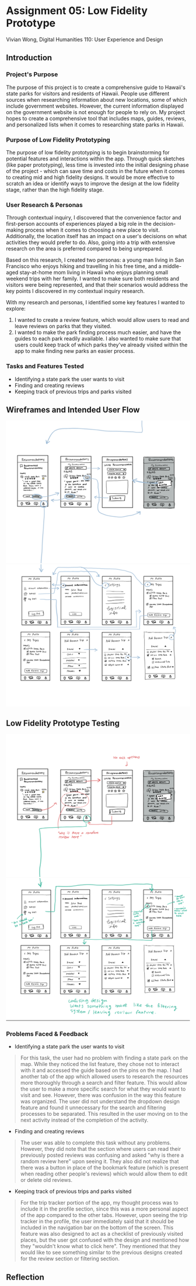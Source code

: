 # Assignment 05: Low Fidelity Prototype
Vivian Wong, Digital Humanities 110: User Experience and Design

## Introduction

### Project's Purpose
The purpose of this project is to create a comprehensive guide to Hawaii's state parks for visitors and residents of Hawaii. People use different sources when researching information about new locations, some of which include government websites. However, the current information displayed on the government website is not enough for people to rely on. My project hopes to create a comprehensive tool that includes maps, guides, reviews, and personalized lists when it comes to researching state parks in Hawaii. 

### Purpose of Low Fidelity Prototyping
The purpose of low fidelity prototyping is to begin brainstorming for potential features and interactions within the app. Through quick sketches (like paper prototyping), less time is invested into the initial designing phase of the project - which can save time and costs in the future when it comes to creating mid and high fidelity designs. It would be more effective to scratch an idea or identify ways to improve the design at the low fidelity stage, rather than the high fidelity stage.

### User Research & Personas
Through contextual inquiry, I discovered that the convenience factor and first-person accounts of experiences played a big role in the decision-making process when it comes to choosing a new place to visit. Additionally, the location itself has an impact on a user's decisions on what activities they would prefer to do. Also, going into a trip with extensive research on the area is preferred compared to being unprepared. 

Based on this research, I created two personas: a young man living in San Francisco who enjoys hiking and travelling in his free time, and a middle-aged stay-at-home mom living in Hawaii who enjoys planning small weekend trips with her family. I wanted to make sure both residents and visitors were being represented, and that their scenarios would address the key points I discovered in my contextual inquiry research. 

With my research and personas, I identified some key features I wanted to explore:
1. I wanted to create a review feature, which would allow users to read and leave reviews on parks that they visited.
2. I wanted to make the park finding process much easier, and have the guides to each park readily available. I also wanted to make sure that users could keep track of which parks they've already visited within the app to make finding new parks an easier process.

### Tasks and Features Tested
* Identifying a state park the user wants to visit
* Finding and creating reviews
* Keeping track of previous trips and parks visited


## Wireframes and Intended User Flow

![intended flow 3](Intended3.png)
![intended flow 4](Intended4.png)

## Low Fidelity Prototype Testing

![user testing 3](Tested3.png)
![user testing 4](Tested4.png)

### Problems Faced & Feedback
* Identifying a state park the user wants to visit
> For this task, the user had no problem with finding a state park on the map. While they noticed the list feature, they chose not to interact with it and accessed the guide based on the pins on the map. I had another tab of the app which allowed users to research the resources more thoroughly through a search and filter feature. This would allow the user to make a more specific search for what they would want to visit and see. However, there was confusion in the way this feature was organized. The user did not understand the dropdown design feature and found it unnecessary for the search and filtering processes to be separated. This resulted in the user moving on to the next activity instead of the completion of the activity.
* Finding and creating reviews
> The user was able to complete this task without any problems. However, they did note that the section where users can read their previously posted reviews was confusing and asked "why is there a random review here" upon seeing it. They also did not realize that there was a button in place of the bookmark feature (which is present when reading other people's reviews) which would allow them to edit or delete old reviews. 
* Keeping track of previous trips and parks visited
> For the trip tracker portion of the app, my thought process was to include it in the profile section, since this was a more personal aspect of the app compared to the other tabs. However, upon seeing the trip tracker in the profile, the user immediately said that it should be included in the navigation bar on the bottom of the screen. This feature was also designed to act as a checklist of previously visited places, but the user got confused with the design and mentioned how they "wouldn't know what to click here". They mentioned that they would like to see something similar to the previous designs created for the review section or filtering section.

## Reflection
